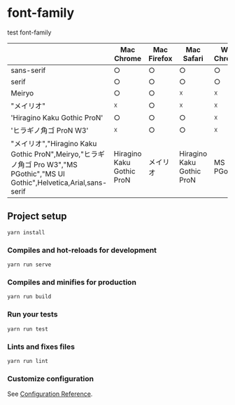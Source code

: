 # font-family
test font-family


|  | Mac Chrome | Mac Firefox | Mac Safari | Win Chrome | Win Firefox | Win IE11 | Win Edge | iOS Safari | android Chrome |
| --- | --- | --- | --- | --- | --- | --- | --- | --- | --- |
| sans-serif | ○ | ○ | ○ | ○ | ○ | ○ | ○ | ○ | ☓ |
| serif | ○ | ○ | ○ | ○ | ○ | ○ | ○ | ○ | ☓ |
| Meiryo | ○ | ○ | ☓ | ☓ | ☓ | ☓ | ☓ | ☓ | ☓ |
| "メイリオ" | ☓ | ○ | ☓ | ☓ | ☓ | ☓ | ☓ | ☓ | ☓ |
| 'Hiragino Kaku Gothic ProN' | ○ | ○ | ○ | ☓ | ☓ | ☓ | ☓ | ○ | ☓ |
| 'ヒラギノ角ゴ ProN W3' | ☓ | ○ | ○ | ☓ | ☓ | ☓ | ☓ | ○ | ☓ |
| "メイリオ","Hiragino Kaku Gothic ProN",Meiryo,"ヒラギノ角ゴ Pro W3","MS PGothic","MS UI Gothic",Helvetica,Arial,sans-serif | Hiragino Kaku Gothic ProN | メイリオ | Hiragino Kaku Gothic ProN | MS PGothic | MS PGothic | MS PGothic | MS PGothic | Hiragino Kaku Gothic ProN | Helvetica |





## Project setup
```
yarn install
```

### Compiles and hot-reloads for development
```
yarn run serve
```

### Compiles and minifies for production
```
yarn run build
```

### Run your tests
```
yarn run test
```

### Lints and fixes files
```
yarn run lint
```

### Customize configuration
See [Configuration Reference](https://cli.vuejs.org/config/).
